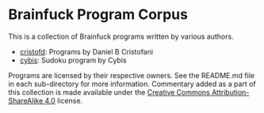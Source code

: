 # Brainfuck Program Corpus

This is a collection of Brainfuck programs written by various authors.

- [cristofd](cristofd/README.md): Programs by Daniel B Cristofani
- [cybis](cybis/README.md): Sudoku program by Cybis

Programs are licensed by their respective owners. See the README.md file in each
sub-directory for more information. Commentary added as a part of this
collection is made available under the [Creative Commons Attribution-ShareAlike
4.0](https://creativecommons.org/licenses/by-sa/4.0/) license.
